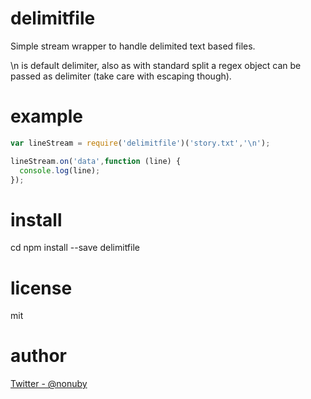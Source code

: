 delimitfile
======

Simple stream wrapper to handle delimited text based files.

\n is default delimiter, also as with standard split a regex 
object can be passed as delimiter (take care with escaping though). 

example
=======

``` js
var lineStream = require('delimitfile')('story.txt','\n');

lineStream.on('data',function (line) {
  console.log(line);
});
```

install
=======

cd <projectdirc>
npm install --save delimitfile

license
=======
mit

author
=======
[Twitter - @nonuby](http://www.twitter.com/nonuby) 

